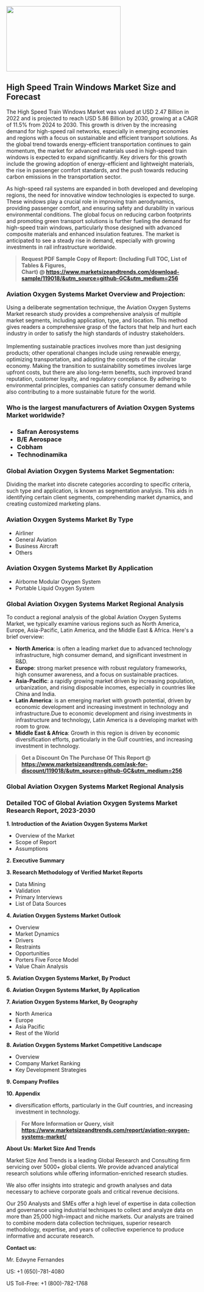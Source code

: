 <p><img class="alignnone size-medium wp-image-20088" src="https://ffe5etoiles.com/wp-content/uploads/2024/12/MST1-300x171.png" alt="" width="300" height="171" /></p><h2>High Speed Train Windows Market Size and Forecast</h2><p>The High Speed Train Windows Market was valued at USD 2.47 Billion in 2022 and is projected to reach USD 5.86 Billion by 2030, growing at a CAGR of 11.5% from 2024 to 2030. This growth is driven by the increasing demand for high-speed rail networks, especially in emerging economies and regions with a focus on sustainable and efficient transport solutions. As the global trend towards energy-efficient transportation continues to gain momentum, the market for advanced materials used in high-speed train windows is expected to expand significantly. Key drivers for this growth include the growing adoption of energy-efficient and lightweight materials, the rise in passenger comfort standards, and the push towards reducing carbon emissions in the transportation sector.</p><p>As high-speed rail systems are expanded in both developed and developing regions, the need for innovative window technologies is expected to surge. These windows play a crucial role in improving train aerodynamics, providing passenger comfort, and ensuring safety and durability in various environmental conditions. The global focus on reducing carbon footprints and promoting green transport solutions is further fueling the demand for high-speed train windows, particularly those designed with advanced composite materials and enhanced insulation features. The market is anticipated to see a steady rise in demand, especially with growing investments in rail infrastructure worldwide.</p></p><blockquote id="" class=""><strong>Request PDF Sample Copy of Report: (Including Full TOC, List of Tables &amp; Figures, Chart)&nbsp;@&nbsp;<strong><a href="https://www.marketsizeandtrends.com/download-sample/119018/&utm_source=github-GC&utm_medium=256" target="_blank">https://www.marketsizeandtrends.com/download-sample/119018/&utm_source=github-GC&utm_medium=256</a></strong></strong></blockquote><h3 id="" class="">Aviation Oxygen Systems Market&nbsp;Overview and Projection:</h3><p id="" class="">Using a deliberate segmentation technique, the Aviation Oxygen Systems Market research study provides a comprehensive analysis of multiple market segments, including application, type, and location. This method gives readers a comprehensive grasp of the factors that help and hurt each industry in order to satisfy the high standards of industry stakeholders. <br /> <br />Implementing sustainable practices involves more than just designing products; other operational changes include using renewable energy, optimizing transportation, and adopting the concepts of the circular economy. Making the transition to sustainability sometimes involves large upfront costs, but there are also long-term benefits, such improved brand reputation, customer loyalty, and regulatory compliance. By adhering to environmental principles, companies can satisfy consumer demand while also contributing to a more sustainable future for the world.</p><h3 id="" class="">Who is the largest manufacturers of&nbsp;Aviation Oxygen Systems Market worldwide?</h3><h3 class=""><p><ul><li>Safran Aerosystems </li><li> B/E Aerospace </li><li> Cobham </li><li> Technodinamika</li></ul></p></h3><h3 id="" class="">Global&nbsp;Aviation Oxygen Systems Market Segmentation:</h3><p id="" class="">Dividing the market into discrete categories according to specific criteria, such type and application, is known as segmentation analysis. This aids in identifying certain client segments, comprehending market dynamics, and creating customized marketing plans.</p><h3 id="" class="">Aviation Oxygen Systems Market&nbsp;By Type</h3><p><p><ul><li>Airliner </li><li> General Aviation </li><li> Business Aircraft </li><li> Others</p></li></ul></p></p><h3 id="" class="">Aviation Oxygen Systems Market&nbsp;By Application</h3><p class=""><p><ul><li>Airborne Modular Oxygen System </li><li> Portable Liquid Oxygen System</li></ul></p></p><h3 id="" class="">Global Aviation Oxygen Systems Market Regional Analysis</h3><p id="" class="">To conduct a regional analysis of the global Aviation Oxygen Systems Market, we typically examine various regions such as North America, Europe, Asia-Pacific, Latin America, and the Middle East &amp; Africa. Here's a brief overview:</p><ul><li><strong>North America</strong>: is often a leading market due to advanced technology infrastructure, high consumer demand, and significant investment in R&amp;D.</li><li><strong>Europe</strong>: strong market presence with robust regulatory frameworks, high consumer awareness, and a focus on sustainable practices.</li><li><strong>Asia-Pacific</strong>: a rapidly growing market driven by increasing population, urbanization, and rising disposable incomes, especially in countries like China and India.</li><li><strong>Latin America</strong>: is an emerging market with growth potential, driven by economic development and increasing investment in technology and infrastructure.Due to economic development and rising investments in infrastructure and technology, Latin America is a developing market with room to grow.</li><li><strong>Middle East &amp; Africa</strong>: Growth in this region is driven by economic diversification efforts, particularly in the Gulf countries, and increasing investment in technology.</li></ul><blockquote id="" class=""><strong>Get a Discount On The Purchase Of This Report @ <strong><a href="https://www.marketsizeandtrends.com/ask-for-discount/119018/&utm_source=github-GC&utm_medium=256" target="_blank">https://www.marketsizeandtrends.com/ask-for-discount/119018/&utm_source=github-GC&utm_medium=256</a></strong></strong></blockquote><h3 id="" class="">Global Aviation Oxygen Systems Market Regional Analysis</h3><h3 id="" class="">Detailed TOC of Global Aviation Oxygen Systems Market Research Report, 2023-2030</h3><p id="" class=""><strong>1. Introduction of the Aviation Oxygen Systems Market</strong></p><ul><li>Overview of the Market</li><li>Scope of Report</li><li>Assumptions</li></ul><p id="" class=""><strong>2. Executive Summary</strong></p><p id="" class=""><strong>3. Research Methodology of Verified Market Reports</strong></p><ul><li>Data Mining</li><li>Validation</li><li>Primary Interviews</li><li>List of Data Sources</li></ul><p id="" class=""><strong>4. Aviation Oxygen Systems Market Outlook</strong></p><ul><li>Overview</li><li>Market Dynamics</li><li>Drivers</li><li>Restraints</li><li>Opportunities</li><li>Porters Five Force Model</li><li>Value Chain Analysis</li></ul><p id="" class=""><strong>5. Aviation Oxygen Systems Market, By Product</strong></p><p id="" class=""><strong>6. Aviation Oxygen Systems Market, By Application</strong></p><p id="" class=""><strong>7. Aviation Oxygen Systems Market, By Geography</strong></p><ul><li>North America</li><li>Europe</li><li>Asia Pacific</li><li>Rest of the World</li></ul><p id="" class=""><strong>8. Aviation Oxygen Systems Market Competitive Landscape</strong></p><ul><li>Overview</li><li>Company Market Ranking</li><li>Key Development Strategies</li></ul><p id="" class=""><strong>9. Company Profiles</strong></p><p id="" class=""><strong>10. Appendix</strong></p><ul><li>diversification efforts, particularly in the Gulf countries, and increasing investment in technology.</li></ul><blockquote id="" class=""><strong>For More Information or Query, visit <strong><strong><a href="https://www.marketsizeandtrends.com/report/aviation-oxygen-systems-market/" target="_blank">https://www.marketsizeandtrends.com/report/aviation-oxygen-systems-market/</a></strong></strong></strong></blockquote><p id="" class=""><strong>About Us: Market Size And Trends</strong></p><p id="" class="">Market Size And Trends is a leading Global Research and Consulting firm servicing over 5000+ global clients. We provide advanced analytical research solutions while offering information-enriched research studies.</p><p id="" class="">We also offer insights into strategic and growth analyses and data necessary to achieve corporate goals and critical revenue decisions.</p><p id="" class="">Our 250 Analysts and SMEs offer a high level of expertise in data collection and governance using industrial techniques to collect and analyze data on more than 25,000 high-impact and niche markets. Our analysts are trained to combine modern data collection techniques, superior research methodology, expertise, and years of collective experience to produce informative and accurate research.</p><p id="" class=""><strong>Contact us:</strong></p><p id="" class="">Mr. Edwyne Fernandes</p><p id="" class="">US: +1 (650)-781-4080</p><p id="" class="">US Toll-Free: +1 (800)-782-1768</p>

